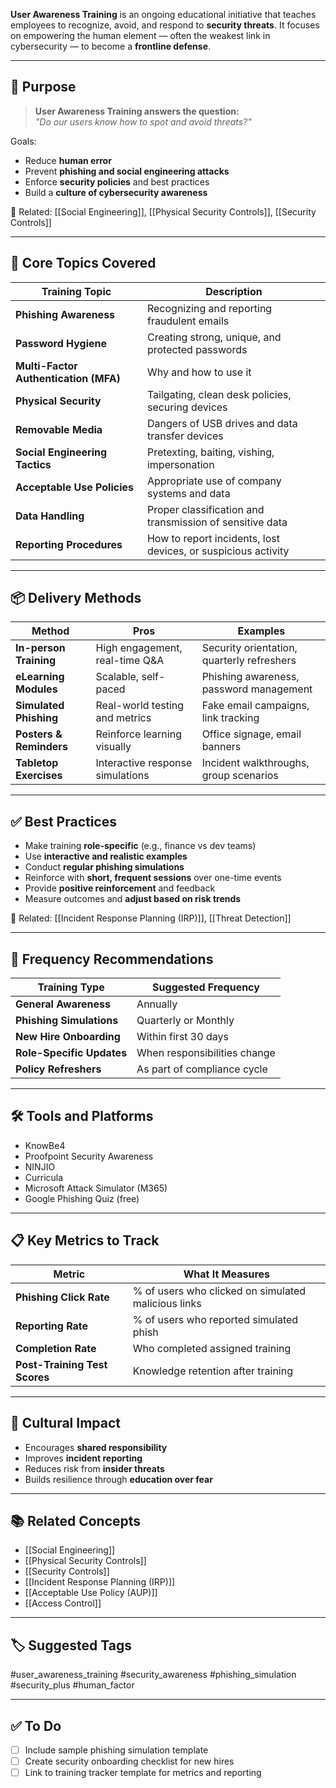 **User Awareness Training** is an ongoing educational initiative that teaches employees to recognize, avoid, and respond to **security threats**. It focuses on empowering the human element — often the weakest link in cybersecurity — to become a **frontline defense**.

---

## 🎯 Purpose

> **User Awareness Training answers the question:**  
> _"Do our users know how to spot and avoid threats?"_

Goals:
- Reduce **human error**
- Prevent **phishing and social engineering attacks**
- Enforce **security policies** and best practices
- Build a **culture of cybersecurity awareness**

📎 Related: [[Social Engineering]], [[Physical Security Controls]], [[Security Controls]]

---

## 🧱 Core Topics Covered

| Training Topic               | Description                                             |
|------------------------------|----------------------------------------------------------|
| **Phishing Awareness**        | Recognizing and reporting fraudulent emails              |
| **Password Hygiene**          | Creating strong, unique, and protected passwords         |
| **Multi-Factor Authentication (MFA)** | Why and how to use it                     |
| **Physical Security**         | Tailgating, clean desk policies, securing devices        |
| **Removable Media**           | Dangers of USB drives and data transfer devices          |
| **Social Engineering Tactics**| Pretexting, baiting, vishing, impersonation              |
| **Acceptable Use Policies**   | Appropriate use of company systems and data             |
| **Data Handling**             | Proper classification and transmission of sensitive data |
| **Reporting Procedures**      | How to report incidents, lost devices, or suspicious activity|

---

## 📦 Delivery Methods

| Method             | Pros                                     | Examples                              |
|--------------------|-------------------------------------------|----------------------------------------|
| **In-person Training** | High engagement, real-time Q&A         | Security orientation, quarterly refreshers |
| **eLearning Modules**  | Scalable, self-paced                   | Phishing awareness, password management |
| **Simulated Phishing** | Real-world testing and metrics         | Fake email campaigns, link tracking     |
| **Posters & Reminders** | Reinforce learning visually           | Office signage, email banners          |
| **Tabletop Exercises** | Interactive response simulations       | Incident walkthroughs, group scenarios |

---

## ✅ Best Practices

- Make training **role-specific** (e.g., finance vs dev teams)
- Use **interactive and realistic examples**
- Conduct **regular phishing simulations**
- Reinforce with **short, frequent sessions** over one-time events
- Provide **positive reinforcement** and feedback
- Measure outcomes and **adjust based on risk trends**

📎 Related: [[Incident Response Planning (IRP)]], [[Threat Detection]]

---

## 🔄 Frequency Recommendations

| Training Type             | Suggested Frequency         |
|---------------------------|-----------------------------|
| **General Awareness**     | Annually                    |
| **Phishing Simulations**  | Quarterly or Monthly        |
| **New Hire Onboarding**   | Within first 30 days        |
| **Role-Specific Updates** | When responsibilities change|
| **Policy Refreshers**     | As part of compliance cycle |

---

## 🛠 Tools and Platforms

- KnowBe4
- Proofpoint Security Awareness
- NINJIO
- Curricula
- Microsoft Attack Simulator (M365)
- Google Phishing Quiz (free)

---

## 📋 Key Metrics to Track

| Metric                       | What It Measures                                     |
|------------------------------|------------------------------------------------------|
| **Phishing Click Rate**       | % of users who clicked on simulated malicious links |
| **Reporting Rate**            | % of users who reported simulated phish             |
| **Completion Rate**           | Who completed assigned training                     |
| **Post-Training Test Scores** | Knowledge retention after training                  |

---

## 🧠 Cultural Impact

- Encourages **shared responsibility**
- Improves **incident reporting**
- Reduces risk from **insider threats**
- Builds resilience through **education over fear**

---

## 📚 Related Concepts

- [[Social Engineering]]
- [[Physical Security Controls]]
- [[Security Controls]]
- [[Incident Response Planning (IRP)]]
- [[Acceptable Use Policy (AUP)]]
- [[Access Control]]

---

## 🏷 Suggested Tags

#user_awareness_training #security_awareness #phishing_simulation #security_plus #human_factor

---

## ✅ To Do

- [ ] Include sample phishing simulation template
- [ ] Create security onboarding checklist for new hires
- [ ] Link to training tracker template for metrics and reporting
